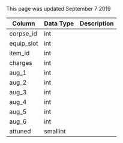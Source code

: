 This page was updated September 7 2019

| Column     | Data Type | Description |
| ---------- | --------- | ----------- |
| corpse_id  | int       |             |
| equip_slot | int       |             |
| item_id    | int       |             |
| charges    | int       |             |
| aug_1      | int       |             |
| aug_2      | int       |             |
| aug_3      | int       |             |
| aug_4      | int       |             |
| aug_5      | int       |             |
| aug_6      | int       |             |
| attuned    | smallint  |             |